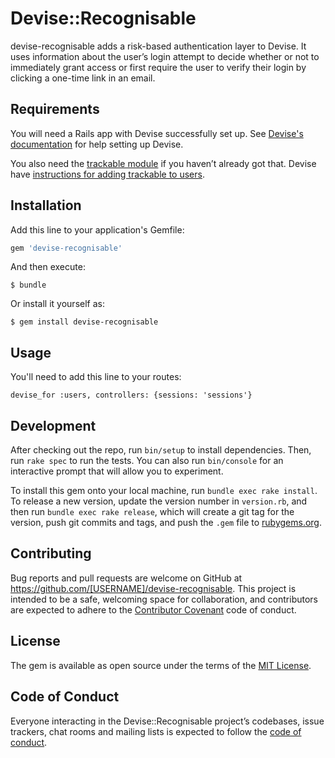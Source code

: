 # Devise::Recognisable

devise-recognisable adds a risk-based authentication layer to Devise. It uses
information about the user’s login attempt to decide whether or not to
immediately grant access or first require the user to verify their login by
clicking a one-time link in an email.

## Requirements

You will need a Rails app with Devise successfully set up. See [Devise's documentation](https://github.com/plataformatec/devise/) for help setting up Devise.

You also need the [trackable module](https://www.rubydoc.info/github/plataformatec/devise/master/Devise/Models/Trackable) if you haven’t already got that. Devise have [instructions for adding trackable to users](https://github.com/plataformatec/devise/wiki/How-To:-Add-:trackable-to-Users).

## Installation

Add this line to your application's Gemfile:

```ruby
gem 'devise-recognisable'
```

And then execute:

    $ bundle

Or install it yourself as:

    $ gem install devise-recognisable

## Usage

You'll need to add this line to your routes:
```
devise_for :users, controllers: {sessions: 'sessions'}
```

## Development

After checking out the repo, run `bin/setup` to install dependencies. Then, run `rake spec` to run the tests. You can also run `bin/console` for an interactive prompt that will allow you to experiment.

To install this gem onto your local machine, run `bundle exec rake install`. To release a new version, update the version number in `version.rb`, and then run `bundle exec rake release`, which will create a git tag for the version, push git commits and tags, and push the `.gem` file to [rubygems.org](https://rubygems.org).

## Contributing

Bug reports and pull requests are welcome on GitHub at https://github.com/[USERNAME]/devise-recognisable. This project is intended to be a safe, welcoming space for collaboration, and contributors are expected to adhere to the [Contributor Covenant](http://contributor-covenant.org) code of conduct.

## License

The gem is available as open source under the terms of the [MIT License](https://opensource.org/licenses/MIT).

## Code of Conduct

Everyone interacting in the Devise::Recognisable project’s codebases, issue trackers, chat rooms and mailing lists is expected to follow the [code of conduct](https://github.com/[USERNAME]/devise-recognisable/blob/master/CODE_OF_CONDUCT.md).
